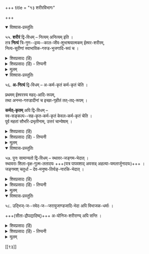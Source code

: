 +++
title = "१३ शरीरविभागः"

+++

<details open><summary>विश्वास-प्रस्तुतिः</summary>

५५. **शरीरं** द्वि-विधम् – नित्यम् अनित्यम् इति ।  
तत्र **नित्यं** त्रि-गुण--द्रव्य--काल-जीव-शुभाश्रयात्मकम् ईश्वर-शरीरम्,  
नित्य-सूरीणां स्वाभाविक-गरुड-भुजगादि-रूपं च ।
</details>

<details><summary>शिवप्रसादः (हिं)</summary>

अनुवाद - शरीर दो प्रकार का होता है - नित्य शरीर और अनित्य शरीर ।  
नित्य शरीर ईश्वर का शरीर है, जो त्रिगुणद्रव्य, काल, जीव तथा शुभ आदि का आश्रय है ।  
नित्यसूरियों का स्वाभाविक गरुड एव सर्पादि रूप शरीर भी नित्य शरीर है ।  
अनित्य शरीर दो प्रकार का होता है—  
अकर्मकृत शरीर तथा कर्मकृत शरीर ।  
ईश्वर का महदादि रूप शरीर अकर्मकृत अनित्य शरीर है ।  
इसी प्रकार अनन्त, गरुड, आदि नित्यसूरियों द्वारा तथा मुक्त जीवों द्वारा अपनी स्वेच्छा से गृहीत भी तत् तत् शरीर अनित्य हैं ।

कर्मकृत शरीर भी दो प्रकार का होता है-  
अपने संकल्प से सहकृत कर्म-कृत शरीर तथा केवल कर्मकृत शरीर ।

स्वसङ्कल्पसहकृत कर्मकृत शरीर सौभरी आदि महापुरुषों का है ।  
अस्मदादि का शरीर केवल कर्मकृत है ।
</details>

<details><summary>शिवप्रसादः (हिं) - तिप्पनी</summary>

शरीरों के भेद

भा० प्र०— ऊपर के अनुच्छेद में शरीर का लक्षण किया जा चुका है ।  
विशिष्टा- द्वैती विद्वान् वैदिक वाक्यों के आलोक में इस अर्थ का प्रतिपादन करते हैं कि  
सम्पूर्ण जगत् परमात्मा का शरीर है और परमात्मा जगत् की आत्मा है ।  
इसके अतिरिक्त संसार में भी शरीरधारियों के अनेक प्रकार के शरीर होते हैं ।

उन सभी लोक में उपलब्ध एवं वेदों में वर्णित शरीरों को दृष्टिपथ में रखकर  
शरीरों का विभाग करते हुए कहा गया है कि शरीर दो प्रकार के होते हैं - नित्य एवं अनित्य ।  
नित्य शरीर ईश्वर के निम्न शरीर हैं- प्रकृति, काल, जीव तथा शुभों का आश्रयभूत श्रीभगवान् का नित्य विग्रह है ।  
ये सभी नित्य शरीर हैं ।  
ये नित्य द्रव्य हैं तथा ईश्वर का शरीर बनकर रहते हैं । इसी प्रकार नित्यसूरि, जो गरुड, शेष इत्यादि हैं; उनका स्वाभाविक पक्षी तथा सर्प का शरीर नित्य शरीर है । इसी प्रकार अन्य नित्यसूरियों के भी शरीर नित्य शरीर हैं ।

</details>

<details><summary>मूलम्</summary>

५५. शरीरं द्विविधम् – नित्यमनित्यमिति । तत्र नित्यं त्रिगुणद्रव्यकालजीव- शुभाश्रयात्मकमीश्वरशरीरम् । नित्यसूरीणां स्वाभाविकगरुडभुजगादिरूपं च ।
</details>


<details open><summary>विश्वास-प्रस्तुतिः</summary>

५६. **अ-नित्यं** द्वि-विधम् – अ-कर्म-कृतं कर्म-कृतं चेति ।  

प्रथमम् ईश्वरस्य महद्-आदि-रूपम्,  
तथा अनन्त-गरुडादीनां च इच्छा-गृहीतं तत्-तद्-रूपम् ।  

**कर्मत्-कृतम्** अपि द्वि-विधम् –  
स्व-सङ्कल्प--सह-कृत-कर्म-कृतं केवल-कर्म-कृतं चेति ।  
पूर्व महतां सौभरि-प्रभृतीनाम्, उत्तरं चान्येषाम् ।
</details>

<details><summary>शिवप्रसादः (हिं)</summary>

अनुवाद - शरीर दो प्रकार का होता है - नित्य शरीर और अनित्य शरीर ।  
नित्य शरीर ईश्वर का शरीर है, जो त्रिगुणद्रव्य, काल, जीव तथा शुभ आदि का आश्रय है ।  
नित्यसूरियों का स्वाभाविक गरुड एव सर्पादि रूप शरीर भी नित्य शरीर है ।  
अनित्य शरीर दो प्रकार का होता है—  
अकर्मकृत शरीर तथा कर्मकृत शरीर ।  
ईश्वर का महदादि रूप शरीर अकर्मकृत अनित्य शरीर है ।  
इसी प्रकार अनन्त, गरुड, आदि नित्यसूरियों द्वारा तथा मुक्त जीवों द्वारा अपनी स्वेच्छा से गृहीत भी तत् तत् शरीर अनित्य हैं ।

कर्मकृत शरीर भी दो प्रकार का होता है-  
अपने संकल्प से सहकृत कर्म-कृत शरीर तथा केवल कर्मकृत शरीर ।

स्वसङ्कल्पसहकृत कर्मकृत शरीर सौभरी आदि महापुरुषों का है ।  
अस्मदादि का शरीर केवल कर्मकृत है ।
</details>

<details><summary>शिवप्रसादः (हिं) - तिप्पनी</summary>

अनित्य शरीर भी दो प्रकार के होते हैं - ( १ ) अकर्मकृत शरीर; अर्थात् उस शरीर के ग्रहण करने में पूर्वकृत कोई कर्म कारण नहीं होता । ( २ ) कर्मकृत अनित्य शरीर । इस प्रकार के शरीर के धारण करने में पूर्वकृत कर्म कारण होता है । अकर्मकृत शरीर प्रकृति से उत्पन्न होने वाले महान् तथा अहङ्कार आदि हैं। इस प्रकार उत्पन्न होने वाले सभी द्रव्य ईश्वर के शरीर हैं । परमात्मा इन शरीरों को अपने पूर्वकृत कर्मों के अनुसार नहीं, अपितु स्वेच्छा से धारण करता है । अतएव ये शरीर अकर्मकृत हैं । नित्य सूरि-गण तथा मुक्त जीव अपनी इच्छा से जिन शरीरों को धारण करते हैं, वे भी अकर्मकृत शरीर हैं । मुक्त जीवों द्वारा अपनी स्वेच्छा से धारण किये जाने वाले शरीरों का वर्णन छान्दोग्योपनिषद् के आठवें प्रपाठक में उपलब्ध होता है ।  
कर्मकृत शरीर भी दो प्रकार के होते हैं—अपने संकल्प के सहित कर्मकृत शरीर तथा केवल कर्मकृत शरीर । सौभरि आदि महापुरुषों का शरीर प्रथम कोटि का शरीर है । सौभरि महर्षि ने अपने संकल्पमात्र से पचास शरीर बनाया था। उनका यह योगशक्ति से सम्पन्न स्वसंकल्पसहकृत कर्मकृत शरीर है । 

केवल कर्मकृत शरीर क्षुद्र जीवों का है । हम लोगों का शरीर केवल कर्मकृत शरीर है । 
</details>


<details><summary>मूलम्</summary>

५६. अनित्यं द्विविधम् – अकर्मकृतं कर्मकृतं चेति । प्रथममीश्वरस्य महदादि-रूपम् । तथा अनन्तगरुडादीनां च इच्छागृहीतं तत्तत् रूपम् । कर्मकृतमपि द्वि- विधम् – स्वसङ्कल्पसहकृतकर्मकृतं केवलकर्मकृतं चेति । पूर्व महतां सौभरि-प्रभृतीनाम्, उत्तरं चान्येषाम् ।
</details>



<details open><summary>विश्वास-प्रस्तुतिः</summary>

५७. पुनः सामान्यतो द्वि-विधम् – स्थावर-जङ्गम-भेदात् ।  
स्थावराः शिला-वृक्ष-गुल्म-लतादयः +++(यत्र पापवशाद् अवसन्न् अहल्या-यमलार्जुनादयः)+++ ।  
जङ्गमश् चतुर्धा – देव-मनुष्य-तिर्यङ्-नारकि-भेदात् ।
</details>

<details><summary>शिवप्रसादः (हिं)</summary>

प्रकारान्तर से भी शरीरों का दो भेद किया जाता है— स्थावर शरीर और जंगम शरीर । शिला, वृक्ष एवं गुल्म ( लता ) आदि का शरीर स्थावर शरीर है ।  
जङ्गम शरीर चार प्रकार के होते हैं – देव शरीर, मनुष्य शरीर, तिर्यक् शरीर तथा नारकीय शरीर ।
</details>

<details><summary>शिवप्रसादः (हिं) - तिप्पनी</summary>

यतीन्द्रमतदीपिकाकार दूसरे प्रकार से शरीर का विभाग करते हुए उसे दो भागों में विभक्त करते हैं -  
जंगम शरीर और अजंगम शरीर ।  
शिला, वृक्ष, गुल्म आदि स्थावरों का शरीर अजंगम शरीर है ।  

शिला, वृक्ष आदि के भीतर भी अत्यन्त पापी जीव रहा करते हैं ।  
जैसे अहल्या का शरीर शिला का शरीर था;  
यह रामायणादि में वर्णित है ।  
ऐसे यमलार्जुन का शरीर वृक्ष का शरीर था ।  

जङ्गम शरीर चार प्रकार का होता है –  
देव, मनुष्य, तिर्यक् और नारकीय ।  

अवयव - सन्निवेश में भेद होने के कारण  
ये चार प्रकार के शरीर वर्णित हैं ।  
देव, असुर, यक्ष, राक्षस, आदि भी देवयोनि के अन्तर्गत हैं ।  
भूलोक में रहने वाले ब्राह्मण, क्षत्रिय, वैश्य, शूद्र आदि के शरीर मनुष्य शरीर हैं ।  
पशु, पक्षी, सरीसृप आदि के शरीर तिर्यक् शरीर है  
तथा रौरवादि नरकों में दुःखों का अनुभव करने वाले शरीर नारकीय शरीर हैं ।
</details>


<details><summary>मूलम्</summary>

५७. पुनः सामान्यतो द्विविधम् – स्थावरजङ्गमभेदात् । स्थावराः शिलावृक्षगुल्म-लतादयः । जङ्गमश्चतुर्द्धा – देवमनुष्यतिर्यङ्नारकिभेदात् ।
</details>

<details open><summary>विश्वास-प्रस्तुतिः</summary>

५८. उद्भिज्-ज--स्वेद-ज--जरायुजाण्डजादि-भेदा अपि विभाजक-धर्माः ।  

+++(सीता-द्रौपद्यादिष्व्)+++ अ-योनिज-शरीराण्य् अपि सन्ति ।
</details>

<details><summary>शिवप्रसादः (हिं)</summary>

प्रकारान्तर से भी शरीरों के चार भेद किये जाते हैं – 'उद्भिज, स्वेदज, अण्डज, जरायुज और स्वेदज । इसके अतिरिक्त अयोनिज शरीर भी हैं । 
</details>

<details><summary>शिवप्रसादः (हिं) - तिप्पनी</summary>

शरीरों के विभाग का एक और भी प्रकार है- उद्भिज, स्वेदज, अण्डज एवं जरायुज । वृक्ष आदि के शरीर उद्भिज शरीर है, पक्षी आदि के शरीर अण्डे से उत्पन्न होने के कारण अण्डज शरीर हैं । पसीने से उत्पन्न शरीर स्वेदज हैं तथा जरायु ( गर्भ ) से उत्पन्न होने होने वाले यूका आदि के वाले  
हम लोगों के शरीर जरायुज हैं ।  

योनिज और अयोनिज के भेद से भी शरीर का विभाग हो सकता है; इस बात का निर्देश करते हुए यतीन्द्रमतदीपिकाकार ने कहा कि अयोनिज शरीर भी होते हैं । जैसे—द्रोपदी एवं सीता का शरीर । 
</details>


<details><summary>मूलम्</summary>

५८. उद्भिज्जस्वेदजजरायुजाण्डजादिभेदा अपि विभाजकधर्माः । अयोनिजशरीराण्यपि सन्ति ।
</details>


[[९३]]




